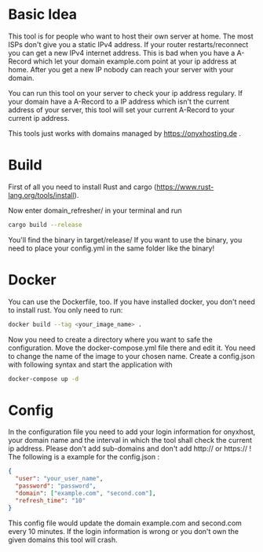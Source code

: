 # Basic Idea
This tool is for people who want to host their own server at home. The most ISPs don't give you a static IPv4 address. 
If your router restarts/reconnect you can get a new IPv4 internet address. This is bad when you have a A-Record which let your domain example.com
point at your ip address at home. After you get a new IP nobody can reach your server with your domain.

You can run this tool on your server to check your ip address regulary. If your domain have a A-Record to a IP address which isn't the 
current address of your server, this tool will set your current A-Record to your current ip address.

This tools just works with domains managed by https://onyxhosting.de .

# Build
First of all you need to install Rust and cargo (https://www.rust-lang.org/tools/install). 

Now enter domain_refresher/ in your terminal and run 
```bash
cargo build --release
```
You'll find the binary in target/release/
If you want to use the binary, you need to place your config.yml in the same folder like the binary!

# Docker
You can use the Dockerfile, too. If you have installed docker, you don't need to install rust. You only need to run: 
```bash
docker build --tag <your_image_name> .
```
Now you need to create a directory where you want to safe the configuration. Move the docker-compose.yml file there and edit it. 
You need to change the name of the image to your chosen name. Create a config.json with following syntax and start the application with
```bash
docker-compose up -d 
```

# Config
In the configuration file you need to add your login information for onyxhost, your domain name and the interval in which the tool
shall check the current ip address. Please don't add sub-domains and don't add http:// or https:// !
The following is a example for the config.json :
```json
{
  "user": "your_user_name",
  "password": "password",
  "domain": ["example.com", "second.com"],
  "refresh_time": "10"
}
```
This config file would update the domain example.com and second.com every 10 minutes. If the login information is wrong or you don't own the given domains this tool will crash.
